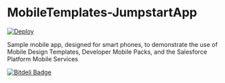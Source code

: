 MobileTemplates-JumpstartApp
============================

<a href=https://githubsfdeploy.herokuapp.com/app/githubdeploy/developerforce/MobileTemplates-JumpstartApp>
<img alt="Deploy" src="https://lh4.googleusercontent.com/-xz3vlir-4K0/VCF9wfSf7XI/AAAAAAAABbw/iQtyleZZP4Y/w151-h28-no/index.png">
</a>

Sample mobile app, designed for smart phones, to demonstrate the use of Mobile Design Templates, Developer Mobile Packs, and the Salesforce Platform Mobile Services


[![Bitdeli Badge](https://d2weczhvl823v0.cloudfront.net/developerforce/mobiletemplates-jumpstartapp/trend.png)](https://bitdeli.com/free "Bitdeli Badge")

